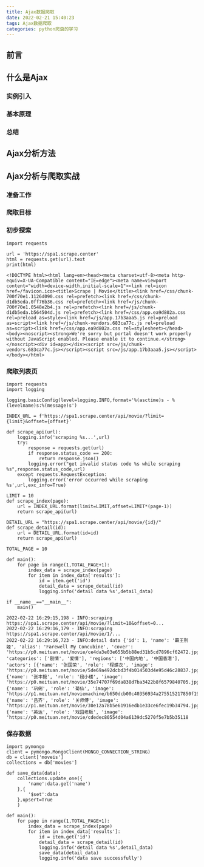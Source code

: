 ```yaml
---
title: Ajax数据爬取
date: 2022-02-21 15:40:23
tags: Ajax数据爬取
categories: python爬虫的学习
---
```


## 前言
## 什么是Ajax
### 实例引入
### 基本原理
### 总结

## Ajax分析方法
## Ajax分析与爬取实战
### 准备工作
### 爬取目标
### 初步探索
```
import requests

url = 'https://spa1.scrape.center'
html = requests.get(url).text
print(html)
```

	<!DOCTYPE html><html lang=en><head><meta charset=utf-8><meta http-equiv=X-UA-Compatible content="IE=edge"><meta name=viewport content="width=device-width,initial-scale=1"><link rel=icon href=/favicon.ico><title>Scrape | Movie</title><link href=/css/chunk-700f70e1.1126d090.css rel=prefetch><link href=/css/chunk-d1db5eda.0ff76b36.css rel=prefetch><link href=/js/chunk-700f70e1.0548e2b4.js rel=prefetch><link href=/js/chunk-d1db5eda.b564504d.js rel=prefetch><link href=/css/app.ea9d802a.css rel=preload as=style><link href=/js/app.17b3aaa5.js rel=preload as=script><link href=/js/chunk-vendors.683ca77c.js rel=preload as=script><link href=/css/app.ea9d802a.css rel=stylesheet></head><body><noscript><strong>We're sorry but portal doesn't work properly without JavaScript enabled. Please enable it to continue.</strong></noscript><div id=app></div><script src=/js/chunk-vendors.683ca77c.js></script><script src=/js/app.17b3aaa5.js></script></body></html>
	
### 爬取列表页
```
import requests
import logging

logging.basicConfig(level=logging.INFO,format='%(asctime)s - %(levelname)s:%(message)s')

INDEX_URL = f'https://spa1.scrape.center/api/movie/?limit={limit}&offset={offset}'
```

```
def scrape_api(url):
    logging.info('scraping %s...',url)
    try:
        response = requests.get(url)
        if response.status_code == 200:
            return response.json()
        logging.error("get invalid status code %s while scraping %s",response.status_code,url)
    except requests.RequestException:
        logging.error('error occurred while scraping %s',url,exc_info=True)
```

```
LIMIT = 10
def scrape_index(page):
    url = INDEX_URL.format(limit=LIMIT,offset=LIMIT*(page-1))
    return scrape_api(url)
```

```
DETAIL_URL = "https://spa1.scrape.center/api/movie/{id}/"
def scrape_detail(id):
    url = DETAIL_URL.format(id=id)
    return scrape_api(url)
```

```
TOTAL_PAGE = 10

def main():
    for page in range(1,TOTAL_PAGE+1):
        index_data = scrape_index(page)
        for item in index_data['results']:
            id = item.get('id')
            detail_data = scrape_detail(id)
            logging.info('detail data %s',detail_data)

if __name__=="__main__":
    main()
```

	2022-02-22 16:29:15,198 - INFO:scraping https://spa1.scrape.center/api/movie/?limit=10&offset=0...
	2022-02-22 16:29:16,179 - INFO:scraping https://spa1.scrape.center/api/movie/1/...
	2022-02-22 16:29:16,723 - INFO:detail data {'id': 1, 'name': '霸王别姬', 'alias': 'Farewell My Concubine', 'cover': 'https://p0.meituan.net/movie/ce4da3e03e655b5b88ed31b5cd7896cf62472.jpg@464w_644h_1e_1c', 'categories': ['剧情', '爱情'], 'regions': ['中国内地', '中国香港'], 'actors': [{'name': '张国荣', 'role': '程蝶衣', 'image': 'https://p0.meituan.net/movie/5de69a492dcbd3f4b014503d4e95d46c28837.jpg@128w_170h_1e_1c'}, {'name': '张丰毅', 'role': '段小楼', 'image': 'https://p0.meituan.net/movie/35e74707f69da838d7ba3422b8f6579840705.jpg@128w_170h_1e_1c'}, {'name': '巩俐', 'role': '菊仙', 'image': 'https://p1.meituan.net/moviemachine/b650dcb00c40356934a275515217850f191104.jpg@128w_170h_1e_1c'}, {'name': '吕齐', 'role': '关师傅', 'image': 'https://p1.meituan.net/movie/30e12a78b5e61916edb1e33ce6fec19b34794.jpg@128w_170h_1e_1c'}, {'name': '英达', 'role': '戏园老板', 'image': 'https://p0.meituan.net/movie/cdedec80554d04a6139dc5270f5e7b5b35118

### 保存数据
```
import pymongo
client = pymongo.MongoClient(MONGO_CONNECTION_STRING)
db = client['moveis']
collections = db['movies']

def save_data(data):
    collections.update_one({
        'name':data.get('name')
    },{
        '$set':data
    },upsert=True
    )
```

```
def main():
    for page in range(1,TOTAL_PAGE+1):
        index_data = scrape_index(page)
        for item in index_data['results']:
            id = item.get('id')
            detail_data = scrape_detail(id)
            logging.info('detail data %s',detail_data)
            save_data(detail_data)
            logging.info('data save successfully')
```
